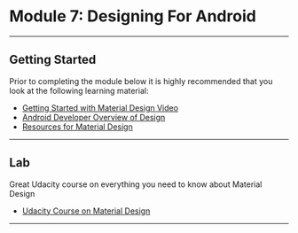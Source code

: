 # Module 7: Designing For Android

***

## Getting Started

Prior to completing the module below it is highly recommended that you look at the following learning material:

- [Getting Started with Material Design Video](https://www.youtube.com/watch?v=vx3TXN6ipAg)
- [Android Developer Overview of Design](https://developer.android.com/design/index.html)
- [Resources for Material Design](https://www.sitepoint.com/10-essential-material-design-resources-and-tutorials/)


***

## Lab

Great Udacity course on everything you need to know about Material Design

- [Udacity Course on Material Design](https://www.udacity.com/course/material-design-for-android-developers--ud862)

***
